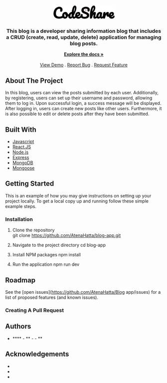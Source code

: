 <br/>
<p align="center">
  <a href="https://github.com/AtenaHatta/Blog app">
    <img src="blogappLogo.png" alt="Logo" width=40%>
  </a>

  <h3 align="center">This blog is a developer sharing information blog that includes a CRUD (create, read, update, delete) application for managing blog posts.</h3>

  <p align="center">
    <a href="https://github.com/AtenaHatta/Blog app"><strong>Explore the docs »</strong></a>
    <br/>
    <br/>
    <a href="https://github.com/AtenaHatta/Blog app">View Demo</a>
    .
    <a href="https://github.com/AtenaHatta/Blog app/issues">Report Bug</a>
    .
    <a href="https://github.com/AtenaHatta/Blog app/issues">Request Feature</a>
  </p>
</p>

## About The Project

In this blog, users can view the posts submitted by each user. Additionally, by registering, users can set up their username and password, allowing them to log in. Upon successful login, a success message will be displayed. After logging in, users can create new posts like other users. Furthermore, it is also possible to edit or delete posts after they have been submitted.

## Built With


* [Javascript]()
* [React.JS]()
* [Node.js]()
* [Express]()
* [MongoDB]()
* [Mongoose]()

## Getting Started

This is an example of how you may give instructions on setting up your project locally.
To get a local copy up and running follow these simple example steps.

### Installation

1. Clone the repository</br>
git clone https://github.com/AtenaHatta/blog-app.git

2. Navigate to the project directory
cd blog-app

3. Install NPM packages
npm install

4. Run the application
npm run dev

## Roadmap

See the [open issues](https://github.com/AtenaHatta/Blog app/issues) for a list of proposed features (and known issues).

### Creating A Pull Request



## Authors

* **** - ** - []() - **

## Acknowledgements

* []()
* []()
* []()
